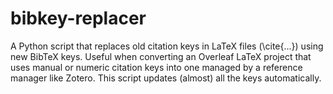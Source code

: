 # bibkey-replacer
 A Python script that replaces old citation keys in LaTeX files (\cite{...}) using new BibTeX keys. Useful when converting an Overleaf LaTeX project that uses manual or numeric citation keys into one managed by a reference manager like Zotero. This script updates (almost) all the keys automatically.

